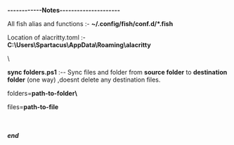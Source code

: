 **------------Notes---------------------**

All fish alias and functions :- **~/.config/fish/conf.d/*.fish**

Location of alacritty.toml :- **C:\Users\Spartacus\AppData\Roaming\alacritty**

\

**sync folders.ps1** :--  Sync files and folder from **source folder** to **destination folder** (one way) ,doesnt delete any destination files.

folders=**path-to-folder\\**

files=**path-to-file**

 \
\
 ***end***
